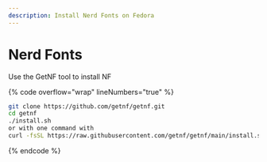 ```yaml
---
description: Install Nerd Fonts on Fedora
---
```


# Nerd Fonts

Use the GetNF tool to install NF

{% code overflow="wrap" lineNumbers="true" %}
```bash
git clone https://github.com/getnf/getnf.git
cd getnf
./install.sh
or with one command with
curl -fsSL https://raw.githubusercontent.com/getnf/getnf/main/install.sh | bash -s -- --silent
```
{% endcode %}
